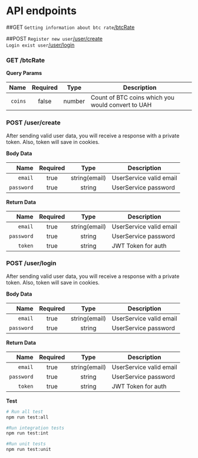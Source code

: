 # API endpoints

##GET
`Getting information about btc rate`[/btcRate](#get-btcRate) </br>

##POST
`Register new user`[/user/create](#post-usercreate) </br>
`Login exist user`[/user/login](#post-userlogin) </br>

### GET /btcRate
**Query Params**

|          Name | Required |  Type   | Description |
| -------------:|:--------:|:-------:| ----------------------------------------- |
|     `coins` | false | number  | Count of BTC coins which you would convert to UAH |

### POST /user/create
After sending valid user data, you will receive a response with a private token.
Also, token will save in cookies.

**Body Data**

|          Name | Required |  Type   | Description |
| -------------:|:--------:|:-------:| ----------------------------------------- |
|     `email` | true | string(email)  | UserService valid email |
|      `password`| true | string | UserService password |

**Return Data**

|          Name | Required |  Type   | Description |
| -------------:|:--------:|:-------:| ----------------------------------------- |
|     `email` | true | string(email)  | UserService valid email |
|      `password`| true | string | UserService password |
|      `token`| true | string | JWT Token for auth |


### POST /user/login
After sending valid user data, you will receive a response with a private token.
Also, token will save in cookies.

**Body Data**

|          Name | Required |  Type   | Description |
| -------------:|:--------:|:-------:| ----------------------------------------- |
|     `email` | true | string(email)  | UserService valid email |
|      `password`| true |string | UserService password |

**Return Data**

|          Name | Required |  Type   | Description |
| -------------:|:--------:|:-------:| ----------------------------------------- |
|     `email` | true | string(email)  | UserService valid email |
|     `password`| true | string | UserService password |
|     `token`| true | string | JWT Token for auth |

**Test**
```bash
# Run all test
npm run test:all

#Run integration tests
npm run test:int

#Run unit tests
npm run test:unit
```
